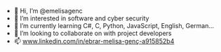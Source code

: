 - 👋 Hi, I’m @emelisagenc
- 👀 I’m interested in software and cyber security
- 🌱 I’m currently learning C#, C, Python, JavaScript, English, German...
- 💞️ I’m looking to collaborate on with project developers
- 📫 www.linkedin.com/in/ebrar-melisa-genç-a915852b4
  <I want to constantly improve myself by learning new things. My main goal in life is to always take myself one step forward.>

<!---
emelisagenc/emelisagenc is a ✨ special ✨ repository because its `README.md` (this file) appears on your GitHub profile.
You can click the Preview link to take a look at your changes.
--->
